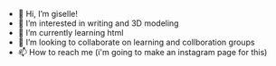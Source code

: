 - 👋 Hi, I’m giselle!
- 👀 I’m interested in writing and 3D modeling
- 🌱 I’m currently learning html
- 💞️ I’m looking to collaborate on learning and collboration groups
- 📫 How to reach me (i'm going to make an instagram page for this)
<!---
gisellemz/gisellemz is a ✨ special ✨ repository because its `README.md` (this file) appears on your GitHub profile.
You can click the Preview link to take a look at your changes.
--->
